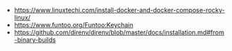 * https://www.linuxtechi.com/install-docker-and-docker-compose-rocky-linux/
* https://www.funtoo.org/Funtoo:Keychain
* https://github.com/direnv/direnv/blob/master/docs/installation.md#from-binary-builds
